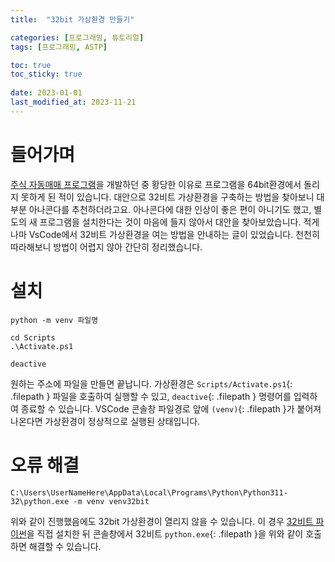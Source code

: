 ```yaml
---
title:  "32bit 가상환경 만들기"

categories: [프로그래밍, 튜토리얼]
tags: [프로그래밍, ASTP]

toc: true
toc_sticky: true
 
date: 2023-01-01
last_modified_at: 2023-11-21
---
```


# **들어가며**

[주식 자동매매 프로그램](https://hynrang.github.io/posts/ASTP/)을 개발하던 중 황당한 이유로 프로그램을 64bit환경에서 돌리지 못하게 된 적이 있습니다. 대안으로 32비트 가상환경을 구축하는 방법을 찾아보니 대부분 아나콘다를 추천하더라고요. 아나콘다에 대한 인상이 좋은 편이 아니기도 했고, 별도의 새 프로그램을 설치한다는 것이 마음에 들지 않아서 대안을 찾아보았습니다. 적게나마 VsCode에서 32비트 가상환경을 여는 방법을 안내하는 글이 있었습니다. 천천히 따라해보니 방법이 어렵지 않아 간단히 정리했습니다.

# **설치**

```terminal
python -m venv 파일명

cd Scripts
.\Activate.ps1

deactive
```

원하는 주소에 파일을 만들면 끝납니다. 가상환경은 `Scripts/Activate.ps1`{: .filepath } 파일을 호출하여 실행할 수 있고, `deactive`{: .filepath } 명령어를 입력하여 종료할 수 있습니다. VSCode 콘솔창 파일경로 앞에 `(venv)`{: .filepath }가 붙어져 나온다면 가상환경이 정상적으로 실행된 상태입니다. 

# **오류 해결**

```terminal
C:\Users\UserNameHere\AppData\Local\Programs\Python\Python311-32\python.exe -m venv venv32bit
```

위와 같이 진행했음에도 32bit 가상환경이 열리지 않을 수 있습니다. 이 경우 [32비트 파이썬](https://www.python.org/downloads/windows/)을 직접 설치한 뒤 콘솔창에서 32비트 `python.exe`{: .filepath }을 위와 같이 호출하면 해결할 수 있습니다.